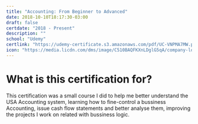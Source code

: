 ```yaml
---
title: "Accounting: From Beginner to Advanced"
date: 2018-10-10T18:17:30-03:00
draft: false
certdate: "2018 - Present"
description: ""
school: "Udemy"
certlink: "https://udemy-certificate.s3.amazonaws.com/pdf/UC-VNPMA7MW.pdf"
icon: "https://media.licdn.com/dms/image/C510BAQFKXnLDglG5qA/company-logo_200_200/0?e=1545868800&v=beta&t=C4GhaXvK0JcXVC8LHpQCigznstnfWCzC6ulLjiq9CA8"
---
```


What is this certification for?
==

This certification was a small course I did to help me better understand the USA Accounting system, learning how to fine-control a bussiness Accounting, issue cash flow statements and better analyse them, improving the projects I work on related with bussiness logic.
